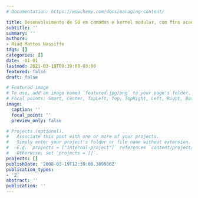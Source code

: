 ```yaml
---
# Documentation: https://wowchemy.com/docs/managing-content/

title: Desenvolvimento de SO em camadas e kernel modular, com fins acadêmicos
subtitle: ''
summary: ''
authors:
- Rı́ad Mattos Nassiffe
tags: []
categories: []
date: -01-01
lastmod: 2021-03-19T09:39:08-03:00
featured: false
draft: false

# Featured image
# To use, add an image named `featured.jpg/png` to your page's folder.
# Focal points: Smart, Center, TopLeft, Top, TopRight, Left, Right, BottomLeft, Bottom, BottomRight.
image:
  caption: ''
  focal_point: ''
  preview_only: false

# Projects (optional).
#   Associate this post with one or more of your projects.
#   Simply enter your project's folder or file name without extension.
#   E.g. `projects = ["internal-project"]` references `content/project/deep-learning/index.md`.
#   Otherwise, set `projects = []`.
projects: []
publishDate: '2008-03-19T12:39:08.389966Z'
publication_types:
- '2'
abstract: ''
publication: ''
---
```

